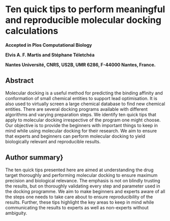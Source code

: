# Ten quick tips to perform meaningful and reproducible molecular docking calculations
**Accepted in Plos Computational Biology** 

**Elvis A. F. Martis and Stéphane Téletchéa**

**Nantes Université, CNRS, US2B, UMR 6286, F-44000 Nantes, France.**

## Abstract 
Molecular docking is a useful method for predicting the binding affinity and conformation of small chemical entities to support lead optimisation. It is also used to virtually screen a large chemical database to find new chemical entities. There are several docking programs available with different algorithms and varying preparation steps. We identify ten quick tips that apply to molecular docking irrespective of the program one might choose. Our objective is to provide the beginners with important things to keep in mind while using molecular docking for their research. We aim to ensure that experts and beginners can perform molecular docking to yield biologically relevant and reproducible results. 

## Author summary}
The ten quick tips presented here are aimed at understanding the drug target thoroughly and performing molecular docking to ensure maximum precision and biological relevance. The emphasis is not on blindly trusting the results, but on thoroughly validating every step and parameter used in the docking programme. We aim to make beginners and experts aware of all the steps one needs to take care about to ensure reproducibility of the results. Further, these tips highlight the key areas to keep in mind while communicating the results to experts as well as non-experts without ambiguity. 
